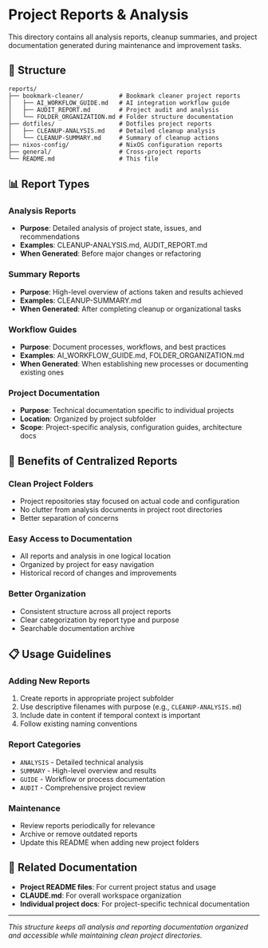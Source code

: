 # Project Reports & Analysis

This directory contains all analysis reports, cleanup summaries, and project documentation generated during maintenance and improvement tasks.

## 📁 Structure

```
reports/
├── bookmark-cleaner/          # Bookmark cleaner project reports
│   ├── AI_WORKFLOW_GUIDE.md   # AI integration workflow guide
│   ├── AUDIT_REPORT.md        # Project audit and analysis
│   └── FOLDER_ORGANIZATION.md # Folder structure documentation
├── dotfiles/                  # Dotfiles project reports
│   ├── CLEANUP-ANALYSIS.md    # Detailed cleanup analysis
│   └── CLEANUP-SUMMARY.md     # Summary of cleanup actions
├── nixos-config/              # NixOS configuration reports
├── general/                   # Cross-project reports
└── README.md                  # This file
```

## 📊 Report Types

### **Analysis Reports**
- **Purpose**: Detailed analysis of project state, issues, and recommendations
- **Examples**: CLEANUP-ANALYSIS.md, AUDIT_REPORT.md
- **When Generated**: Before major changes or refactoring

### **Summary Reports**
- **Purpose**: High-level overview of actions taken and results achieved  
- **Examples**: CLEANUP-SUMMARY.md
- **When Generated**: After completing cleanup or organizational tasks

### **Workflow Guides**
- **Purpose**: Document processes, workflows, and best practices
- **Examples**: AI_WORKFLOW_GUIDE.md, FOLDER_ORGANIZATION.md
- **When Generated**: When establishing new processes or documenting existing ones

### **Project Documentation**
- **Purpose**: Technical documentation specific to individual projects
- **Location**: Organized by project subfolder
- **Scope**: Project-specific analysis, configuration guides, architecture docs

## 🎯 Benefits of Centralized Reports

### **Clean Project Folders**
- Project repositories stay focused on actual code and configuration
- No clutter from analysis documents in project root directories
- Better separation of concerns

### **Easy Access to Documentation**
- All reports and analysis in one logical location
- Organized by project for easy navigation
- Historical record of changes and improvements

### **Better Organization**
- Consistent structure across all project reports
- Clear categorization by report type and purpose
- Searchable documentation archive

## 📋 Usage Guidelines

### **Adding New Reports**
1. Create reports in appropriate project subfolder
2. Use descriptive filenames with purpose (e.g., `CLEANUP-ANALYSIS.md`)
3. Include date in content if temporal context is important
4. Follow existing naming conventions

### **Report Categories**
- `ANALYSIS` - Detailed technical analysis
- `SUMMARY` - High-level overview and results
- `GUIDE` - Workflow or process documentation  
- `AUDIT` - Comprehensive project review

### **Maintenance**
- Review reports periodically for relevance
- Archive or remove outdated reports
- Update this README when adding new project folders

## 🔗 Related Documentation

- **Project README files**: For current project status and usage
- **CLAUDE.md**: For overall workspace organization
- **Individual project docs**: For project-specific technical documentation

---

*This structure keeps all analysis and reporting documentation organized and accessible while maintaining clean project directories.*